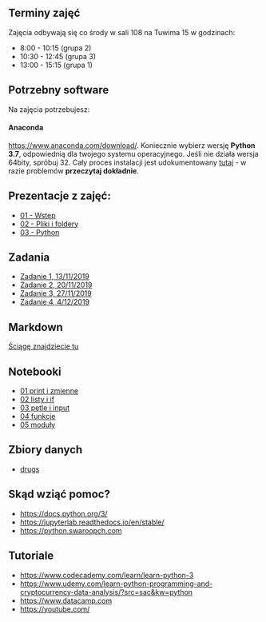 ## Terminy zajęć

Zajęcia odbywają się co środy w sali 108 na Tuwima 15 w godzinach:

- 8:00 - 10:15 (grupa 2)
- 10:30 - 12:45 (grupa 3)
- 13:00 - 15:15 (grupa 1)

## Potrzebny software

Na zajęcia potrzebujesz:

#### Anaconda 

<https://www.anaconda.com/download/>. Koniecznie wybierz wersję **Python 3.7**, odpowiednią dla twojego systemu operacyjnego. Jeśli nie działa wersja 64bity, spróbuj 32. Cały proces instalacji jest udokumentowany [tutaj](http://docs.anaconda.com/anaconda/install/) - w razie problemów **przeczytaj dokładnie**.


## Prezentacje z zajęć:

- [01 - Wstęp](intro.html)
- [02 - Pliki i foldery](pliki.html)
- [03 - Python](python.html)

## Zadania

- [Zadanie 1, 13/11/2019](zadania/zad1)
- [Zadanie 2, 20/11/2019](zadania/zad2)
- [Zadanie 3, 27/11/2019](zadania/zad3)
- [Zadanie 4, 4/12/2019](zadania/zad4)

## Markdown

[Ściągę znajdziecie tu](markdown)

## Notebooki

- [01 print i zmienne](https://github.com/k-basinski/tipn/blob/master/01_print_zmienne.ipynb)
- [02 listy i if](https://github.com/k-basinski/tipn/blob/master/02_listy_if.ipynb)
- [03 pętle i input](https://github.com/k-basinski/tipn/blob/master/03_petle_input.ipynb)
- [04 funkcje](https://github.com/k-basinski/tipn/blob/master/04_funkcje.ipynb)
- [05 moduły](https://github.com/k-basinski/tipn/blob/master/05_moduly.ipynb)

## Zbiory danych
- [drugs](https://github.com/k-basinski/tipn/raw/master/data/drugs.zip)

## Skąd wziąć pomoc?

- <https://docs.python.org/3/>
- <https://jupyterlab.readthedocs.io/en/stable/>
- <https://python.swaroopch.com>

## Tutoriale

- <https://www.codecademy.com/learn/learn-python-3>
- <https://www.udemy.com/learn-python-programming-and-cryptocurrency-data-analysis/?src=sac&kw=python>
- <https://www.datacamp.com>
- <https://youtube.com/>